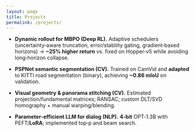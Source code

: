 ```yaml
---
layout: page
title: Projects
permalink: /projects/
---
```


- **Dynamic rollout for MBPO (Deep RL).** Adaptive schedulers (uncertainty‑aware truncation, error/stability gating, gradient‑based horizons) → **~25% higher return** vs. fixed on Hopper‑v5 while avoiding long‑horizon collapse.

- **PSPNet semantic segmentation (CV).** Trained on CamVid and **adapted** to KITTI road segmentation (binary), achieving **~0.86 mIoU** on validation.

- **Visual geometry & panorama stitching (CV).** Estimated projection/fundamental matrices; RANSAC; custom DLT/SVD homography + manual warping/blending.

- **Parameter‑efficient LLM for dialog (NLP).** **4‑bit** OPT‑1.3B with PEFT/**LoRA**; implemented top‑p and beam search.
